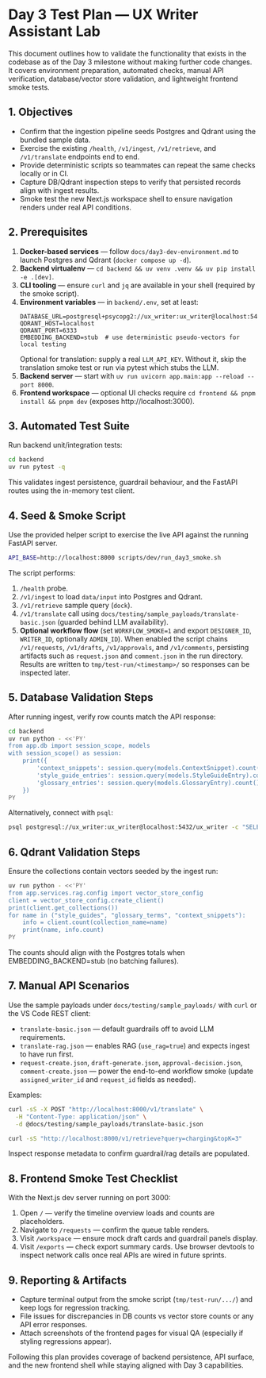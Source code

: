 # Day 3 Test Plan — UX Writer Assistant Lab

This document outlines how to validate the functionality that exists in the codebase as of the Day 3 milestone without making further code changes. It covers environment preparation, automated checks, manual API verification, database/vector store validation, and lightweight frontend smoke tests.

## 1. Objectives
- Confirm that the ingestion pipeline seeds Postgres and Qdrant using the bundled sample data.
- Exercise the existing `/health`, `/v1/ingest`, `/v1/retrieve`, and `/v1/translate` endpoints end to end.
- Provide deterministic scripts so teammates can repeat the same checks locally or in CI.
- Capture DB/Qdrant inspection steps to verify that persisted records align with ingest results.
- Smoke test the new Next.js workspace shell to ensure navigation renders under real API conditions.

## 2. Prerequisites
1. **Docker-based services** — follow `docs/day3-dev-environment.md` to launch Postgres and Qdrant (`docker compose up -d`).
2. **Backend virtualenv** — `cd backend && uv venv .venv && uv pip install -e .[dev]`.
3. **CLI tooling** — ensure `curl` and `jq` are available in your shell (required by the smoke script).
4. **Environment variables** — in `backend/.env`, set at least:
   ```env
   DATABASE_URL=postgresql+psycopg2://ux_writer:ux_writer@localhost:5432/ux_writer
   QDRANT_HOST=localhost
   QDRANT_PORT=6333
   EMBEDDING_BACKEND=stub  # use deterministic pseudo-vectors for local testing
   ```
   Optional for translation: supply a real `LLM_API_KEY`. Without it, skip the translation smoke test or run via pytest which stubs the LLM.
5. **Backend server** — start with `uv run uvicorn app.main:app --reload --port 8000`.
6. **Frontend workspace** — optional UI checks require `cd frontend && pnpm install && pnpm dev` (exposes http://localhost:3000).

## 3. Automated Test Suite
Run backend unit/integration tests:
```bash
cd backend
uv run pytest -q
```
This validates ingest persistence, guardrail behaviour, and the FastAPI routes using the in-memory test client.

## 4. Seed & Smoke Script
Use the provided helper script to exercise the live API against the running FastAPI server.
```bash
API_BASE=http://localhost:8000 scripts/dev/run_day3_smoke.sh
```
The script performs:
1. `/health` probe.
2. `/v1/ingest` to load `data/input` into Postgres and Qdrant.
3. `/v1/retrieve` sample query (`dock`).
4. `/v1/translate` call using `docs/testing/sample_payloads/translate-basic.json` (guarded behind LLM availability).
5. **Optional workflow flow** (set `WORKFLOW_SMOKE=1` and export `DESIGNER_ID`, `WRITER_ID`, optionally `ADMIN_ID`). When enabled the script chains `/v1/requests`, `/v1/drafts`, `/v1/approvals`, and `/v1/comments`, persisting artifacts such as `request.json` and `comment.json` in the run directory.
Results are written to `tmp/test-run/<timestamp>/` so responses can be inspected later.

## 5. Database Validation Steps
After running ingest, verify row counts match the API response:
```bash
cd backend
uv run python - <<'PY'
from app.db import session_scope, models
with session_scope() as session:
    print({
        'context_snippets': session.query(models.ContextSnippet).count(),
        'style_guide_entries': session.query(models.StyleGuideEntry).count(),
        'glossary_entries': session.query(models.GlossaryEntry).count(),
    })
PY
```
Alternatively, connect with `psql`:
```bash
psql postgresql://ux_writer:ux_writer@localhost:5432/ux_writer -c "SELECT COUNT(*) FROM style_guide_entries;"
```

## 6. Qdrant Validation Steps
Ensure the collections contain vectors seeded by the ingest run:
```bash
uv run python - <<'PY'
from app.services.rag.config import vector_store_config
client = vector_store_config.create_client()
print(client.get_collections())
for name in ("style_guides", "glossary_terms", "context_snippets"):
    info = client.count(collection_name=name)
    print(name, info.count)
PY
```
The counts should align with the Postgres totals when EMBEDDING_BACKEND=stub (no batching failures).

## 7. Manual API Scenarios
Use the sample payloads under `docs/testing/sample_payloads/` with `curl` or the VS Code REST client:
- `translate-basic.json` — default guardrails off to avoid LLM requirements.
- `translate-rag.json` — enables RAG (`use_rag=true`) and expects ingest to have run first.
- `request-create.json`, `draft-generate.json`, `approval-decision.json`, `comment-create.json` — power the end-to-end workflow smoke (update `assigned_writer_id` and `request_id` fields as needed).

Examples:
```bash
curl -sS -X POST "http://localhost:8000/v1/translate" \
  -H "Content-Type: application/json" \
  -d @docs/testing/sample_payloads/translate-basic.json
```

```bash
curl -sS "http://localhost:8000/v1/retrieve?query=charging&topK=3"
```
Inspect response metadata to confirm guardrail/rag details are populated.

## 8. Frontend Smoke Test Checklist
With the Next.js dev server running on port 3000:
1. Open `/` — verify the timeline overview loads and counts are placeholders.
2. Navigate to `/requests` — confirm the queue table renders.
3. Visit `/workspace` — ensure mock draft cards and guardrail panels display.
4. Visit `/exports` — check export summary cards.
Use browser devtools to inspect network calls once real APIs are wired in future sprints.

## 9. Reporting & Artifacts
- Capture terminal output from the smoke script (`tmp/test-run/.../`) and keep logs for regression tracking.
- File issues for discrepancies in DB counts vs vector store counts or any API error responses.
- Attach screenshots of the frontend pages for visual QA (especially if styling regressions appear).

Following this plan provides coverage of backend persistence, API surface, and the new frontend shell while staying aligned with Day 3 capabilities.
